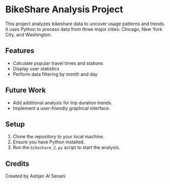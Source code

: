 # BikeShare Analysis Project

This project analyzes bikeshare data to uncover usage patterns and trends. It uses Python to process data from three major cities: Chicago, New York City, and Washington.

## Features
- Calculate popular travel times and stations
- Display user statistics
- Perform data filtering by month and day

## Future Work
- Add additional analysis for trip duration trends.
- Implement a user-friendly graphical interface.

## Setup
1. Clone the repository to your local machine.
2. Ensure you have Python installed.
3. Run the `bikeshare_2.py` script to start the analysis.

## Credits
Created by Ashjan Al Senani